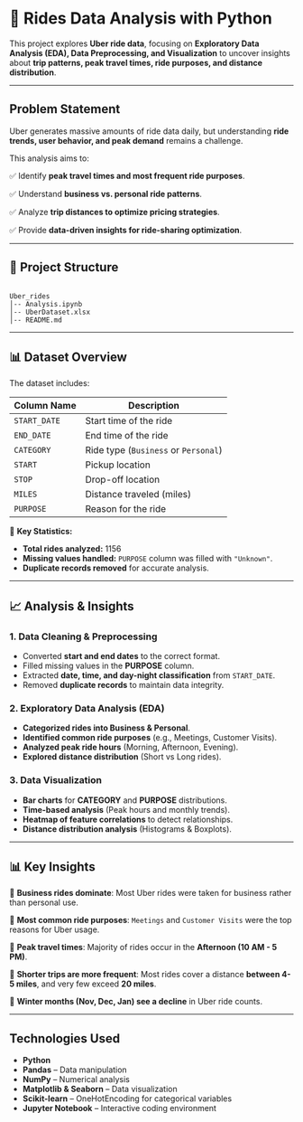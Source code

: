 # **🚖 Rides Data Analysis with Python**

This project explores **Uber ride data**, focusing on **Exploratory Data Analysis (EDA), Data Preprocessing, and Visualization** to uncover insights about **trip patterns, peak travel times, ride purposes, and distance distribution**.

---

## **Problem Statement**

Uber generates massive amounts of ride data daily, but understanding **ride trends, user behavior, and peak demand** remains a challenge.

This analysis aims to:

✅ Identify **peak travel times and most frequent ride purposes**.

✅ Understand **business vs. personal ride patterns**.

✅ Analyze **trip distances to optimize pricing strategies**.

✅ Provide **data-driven insights for ride-sharing optimization**.

---

## **📂 Project Structure**

```

Uber_rides
│-- Analysis.ipynb
│-- UberDataset.xlsx
│-- README.md

```

---

## **📊 Dataset Overview**

The dataset includes:

| Column Name | Description |
| --- | --- |
| `START_DATE` | Start time of the ride |
| `END_DATE` | End time of the ride |
| `CATEGORY` | Ride type (`Business` or `Personal`) |
| `START` | Pickup location |
| `STOP` | Drop-off location |
| `MILES` | Distance traveled (miles) |
| `PURPOSE` | Reason for the ride |

📌 **Key Statistics:**

- **Total rides analyzed:** 1156
- **Missing values handled:** `PURPOSE` column was filled with `"Unknown"`.
- **Duplicate records removed** for accurate analysis.

---

## **📈 Analysis & Insights**

### **1. Data Cleaning & Preprocessing**

- Converted **start and end dates** to the correct format.
- Filled missing values in the **PURPOSE** column.
- Extracted **date, time, and day-night classification** from `START_DATE`.
- Removed **duplicate records** to maintain data integrity.

### **2. Exploratory Data Analysis (EDA)**

- **Categorized rides into Business & Personal**.
- **Identified common ride purposes** (e.g., Meetings, Customer Visits).
- **Analyzed peak ride hours** (Morning, Afternoon, Evening).
- **Explored distance distribution** (Short vs Long rides).

### **3. Data Visualization**

- **Bar charts** for **CATEGORY** and **PURPOSE** distributions.
- **Time-based analysis** (Peak hours and monthly trends).
- **Heatmap of feature correlations** to detect relationships.
- **Distance distribution analysis** (Histograms & Boxplots).

---

## **📊 Key Insights**

📌 **Business rides dominate**: Most Uber rides were taken for business rather than personal use.

📌 **Most common ride purposes**: `Meetings` and `Customer Visits` were the top reasons for Uber usage.

📌 **Peak travel times**: Majority of rides occur in the **Afternoon (10 AM - 5 PM)**.

📌 **Shorter trips are more frequent**: Most rides cover a distance **between 4-5 miles**, and very few exceed **20 miles**.

📌 **Winter months (Nov, Dec, Jan) see a decline** in Uber ride counts.

---

## **Technologies Used**

- **Python**
- **Pandas** – Data manipulation
- **NumPy** – Numerical analysis
- **Matplotlib & Seaborn** – Data visualization
- **Scikit-learn** – OneHotEncoding for categorical variables
- **Jupyter Notebook** – Interactive coding environment
